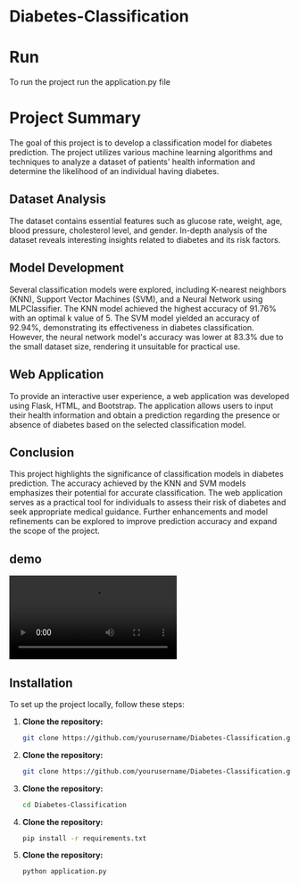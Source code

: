 # Diabetes-Classification

# Run
To run the project run the application.py file

# Project Summary
The goal of this project is to develop a classification model for diabetes prediction. The project utilizes various machine learning algorithms and techniques to analyze a dataset of patients' health information and determine the likelihood of an individual having diabetes. 

## Dataset Analysis
The dataset contains essential features such as glucose rate, weight, age, blood pressure, cholesterol level, and gender. In-depth analysis of the dataset reveals interesting insights related to diabetes and its risk factors.

## Model Development
Several classification models were explored, including K-nearest neighbors (KNN), Support Vector Machines (SVM), and a Neural Network using MLPClassifier. The KNN model achieved the highest accuracy of 91.76% with an optimal k value of 5. The SVM model yielded an accuracy of 92.94%, demonstrating its effectiveness in diabetes classification. However, the neural network model's accuracy was lower at 83.3% due to the small dataset size, rendering it unsuitable for practical use.

## Web Application
To provide an interactive user experience, a web application was developed using Flask, HTML, and Bootstrap. The application allows users to input their health information and obtain a prediction regarding the presence or absence of diabetes based on the selected classification model.

## Conclusion
This project highlights the significance of classification models in diabetes prediction. The accuracy achieved by the KNN and SVM models emphasizes their potential for accurate classification. The web application serves as a practical tool for individuals to assess their risk of diabetes and seek appropriate medical guidance. Further enhancements and model refinements can be explored to improve prediction accuracy and expand the scope of the project.

## demo

<video controls src="project demo.mp4" title="demo">check the demo here</video>

## Installation
To set up the project locally, follow these steps:

1. **Clone the repository:**

   ```bash
   git clone https://github.com/yourusername/Diabetes-Classification.git

1. **Clone the repository:**

   ```bash
   git clone https://github.com/yourusername/Diabetes-Classification.git
   
2. **Clone the repository:**

   ```bash
   cd Diabetes-Classification
   
3. **Clone the repository:**

   ```bash
   pip install -r requirements.txt
   
4. **Clone the repository:**

   ```bash
   python application.py
   